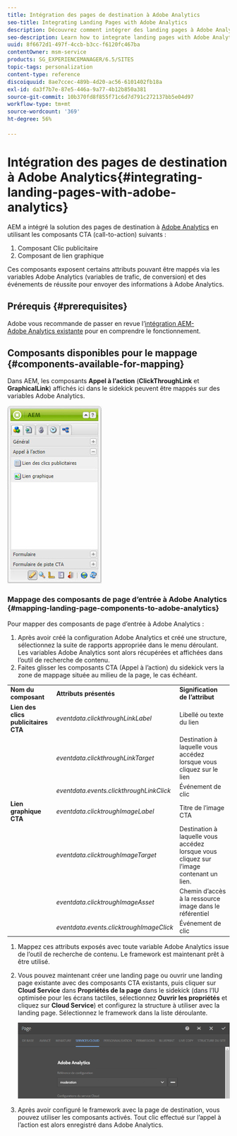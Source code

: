 ```yaml
---
title: Intégration des pages de destination à Adobe Analytics
seo-title: Integrating Landing Pages with Adobe Analytics
description: Découvrez comment intégrer des landing pages à Adobe Analytics.
seo-description: Learn how to integrate landing pages with Adobe Analytics.
uuid: 8f6672d1-497f-4ccb-b3cc-f6120fc467ba
contentOwner: msm-service
products: SG_EXPERIENCEMANAGER/6.5/SITES
topic-tags: personalization
content-type: reference
discoiquuid: 8ae7ccec-489b-4d20-ac56-6101402fb18a
exl-id: da3f7b7e-87e5-446a-9a77-4b12b850a381
source-git-commit: 10b370fd8f855f71c6d7d791c272137bb5e04d97
workflow-type: tm+mt
source-wordcount: '369'
ht-degree: 56%

---
```


# Intégration des pages de destination à Adobe Analytics{#integrating-landing-pages-with-adobe-analytics}

AEM a intégré la solution des pages de destination à [Adobe Analytics](https://www.omniture.com/en/products/analytics/sitecatalyst) en utilisant les composants CTA (call-to-action) suivants :

1. Composant Clic publicitaire
1. Composant de lien graphique

Ces composants exposent certains attributs pouvant être mappés via les variables Adobe Analytics (variables de trafic, de conversion) et des événements de réussite pour envoyer des informations à Adobe Analytics.

## Prérequis {#prerequisites}

Adobe vous recommande de passer en revue l’[intégration AEM-Adobe Analytics existante](/help/sites-administering/adobeanalytics.md) pour en comprendre le fonctionnement.

## Composants disponibles pour le mappage {#components-available-for-mapping}

Dans AEM, les composants **Appel à l’action** (**ClickThroughLink** et **GraphicalLink**) affichés ici dans le sidekick peuvent être mappés sur des variables Adobe Analytics.

![chlimage_1-21](assets/chlimage_1-21a.jpeg)

### Mappage des composants de page d’entrée à Adobe Analytics {#mapping-landing-page-components-to-adobe-analytics}

Pour mapper des composants de page d’entrée à Adobe Analytics :

1. Après avoir créé la configuration Adobe Analytics et créé une structure, sélectionnez la suite de rapports appropriée dans le menu déroulant. Les variables Adobe Analytics sont alors récupérées et affichées dans l’outil de recherche de contenu.
1. Faites glisser les composants CTA (Appel à l’action) du sidekick vers la zone de mappage située au milieu de la page, le cas échéant.

<table>
 <tbody>
  <tr>
   <td><strong>Nom du composant</strong></td>
   <td><strong>Attributs présentés</strong></td>
   <td><strong>Signification de l’attribut</strong></td>
  </tr>
  <tr>
   <td><strong>Lien des clics publicitaires CTA</strong></td>
   <td><i>eventdata.clickthroughLinkLabel</i> <br /> </td>
   <td>Libellé ou texte du lien </td>
  </tr>
  <tr>
   <td><br type="_moz" /> </td>
   <td><i>eventdata.clickthroughLinkTarget</i> <br /> </td>
   <td>Destination à laquelle vous accédez lorsque vous cliquez sur le lien </td>
  </tr>
  <tr>
   <td><br type="_moz" /> </td>
   <td><i>eventdata.events.clickthroughLinkClick</i> <br /> </td>
   <td>Événement de clic </td>
  </tr>
  <tr>
   <td><strong>Lien graphique CTA</strong></td>
   <td><i>eventdata.clicktroughImageLabel</i> <br /> </td>
   <td>Titre de l’image CTA </td>
  </tr>
  <tr>
   <td><br type="_moz" /> </td>
   <td><i>eventdata.clicktroughImageTarget</i> <br /> </td>
   <td>Destination à laquelle vous accédez lorsque vous cliquez sur l’image contenant un lien.</td>
  </tr>
  <tr>
   <td><br type="_moz" /> </td>
   <td><i>eventdata.clicktroughImageAsset</i> <br /> </td>
   <td>Chemin d’accès à la ressource image dans le référentiel </td>
  </tr>
  <tr>
   <td><br type="_moz" /> </td>
   <td><i>eventdata.events.clicktroughImageClick</i> <br /> </td>
   <td>Événement de clic</td>
  </tr>
 </tbody>
</table>

1. Mappez ces attributs exposés avec toute variable Adobe Analytics issue de l’outil de recherche de contenu. Le framework est maintenant prêt à être utilisé.
1. Vous pouvez maintenant créer une landing page ou ouvrir une landing page existante avec des composants CTA existants, puis cliquer sur **Cloud Service** dans **Propriétés de la page** dans le sidekick (dans l’IU optimisée pour les écrans tactiles, sélectionnez **Ouvrir les propriétés** et cliquez sur **Cloud Service**) et configurez la structure à utiliser avec la landing page. Sélectionnez le framework dans la liste déroulante.

   ![chlimage_1-25](assets/chlimage_1-25a.png)

1. Après avoir configuré le framework avec la page de destination, vous pouvez utiliser les composants activés. Tout clic effectué sur l’appel à l’action est alors enregistré dans Adobe Analytics.
